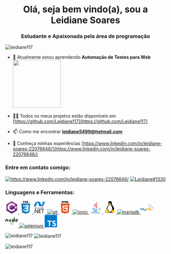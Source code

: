 

<h1 align="center">Olá, seja bem vindo(a), sou a Leidiane Soares</h1>
<h3 align="center">Estudante e Apaixonada pela área de programação</h3>

<p align="left"> <img src="https://komarev.com/ghpvc/?username=leidiane117&label=Profile%20views&color=0e75b6&style=flat" alt="leidiane117" /> </p>


- 🌱 Atualmente estou aprendendo **Automação de Testes para Web**        <img src="https://media4.giphy.com/media/4GaHBQh3f4jBEpbQvP/giphy.gif?cid=ecf05e47ixhp1cmnmkhu272fb10ou7skn6qoz1j0xzl4a3b7&rid=giphy.gif" width="150" height="150" />

- 👨‍💻 Todos os meus projetos estão disponíveis em [https://github.com/Leidiane117](https://github.com/Leidiane117)

- 📫 Como me encontrar **leidiane5499@hotmail.com**

- 📄 Conheça minhas experiências [https://www.linkedin.com/in/leidiane-soares-22076646/](https://www.linkedin.com/in/leidiane-soares-22076646/)

<h3 align="left">Entre em contato comigo:</h3>
<p align="left">
<a href="https://linkedin.com/in/https://www.linkedin.com/in/leidiane-soares-22076646/" target="blank"><img align="center" src="https://cdn.jsdelivr.net/npm/simple-icons@3.0.1/icons/linkedin.svg" alt="https://www.linkedin.com/in/leidiane-soares-22076646/" height="30" width="40" /></a>
<a href="https://discord.gg/Leidiane#1330" target="blank"><img align="center" src="https://cdn.jsdelivr.net/npm/simple-icons@3.0.1/icons/discord.svg" alt="Leidiane#1330" height="30" width="40" /></a>
</p>

<h3 align="left">Linguagens e Ferramentas:</h3>
<p align="left"> <a href="https://www.w3schools.com/cs/" target="_blank"> <img src="https://raw.githubusercontent.com/devicons/devicon/master/icons/csharp/csharp-original.svg" alt="csharp" width="40" height="40"/> </a> <a href="https://www.w3schools.com/css/" target="_blank"> <img src="https://raw.githubusercontent.com/devicons/devicon/master/icons/css3/css3-original-wordmark.svg" alt="css3" width="40" height="40"/> </a> <a href="https://dotnet.microsoft.com/" target="_blank"> <img src="https://raw.githubusercontent.com/devicons/devicon/master/icons/dot-net/dot-net-original-wordmark.svg" alt="dotnet" width="40" height="40"/> </a> <a href="https://git-scm.com/" target="_blank"> <img src="https://www.vectorlogo.zone/logos/git-scm/git-scm-icon.svg" alt="git" width="40" height="40"/> </a> <a href="https://www.w3.org/html/" target="_blank"> <img src="https://raw.githubusercontent.com/devicons/devicon/master/icons/html5/html5-original-wordmark.svg" alt="html5" width="40" height="40"/> </a> <a href="https://ionicframework.com" target="_blank"> <img src="https://upload.wikimedia.org/wikipedia/commons/d/d1/Ionic_Logo.svg" alt="ionic" width="40" height="40"/> </a> <a href="https://www.java.com" target="_blank"> <img src="https://raw.githubusercontent.com/devicons/devicon/master/icons/java/java-original.svg" alt="java" width="40" height="40"/> </a> <a href="https://www.linux.org/" target="_blank"> <img src="https://raw.githubusercontent.com/devicons/devicon/master/icons/linux/linux-original.svg" alt="linux" width="40" height="40"/> </a> <a href="https://mariadb.org/" target="_blank"> <img src="https://www.vectorlogo.zone/logos/mariadb/mariadb-icon.svg" alt="mariadb" width="40" height="40"/> </a> <a href="https://www.mysql.com/" target="_blank"> <img src="https://raw.githubusercontent.com/devicons/devicon/master/icons/mysql/mysql-original-wordmark.svg" alt="mysql" width="40" height="40"/> </a> <a href="https://nodejs.org" target="_blank"> <img src="https://raw.githubusercontent.com/devicons/devicon/master/icons/nodejs/nodejs-original-wordmark.svg" alt="nodejs" width="40" height="40"/> </a> <a href="https://www.selenium.dev" target="_blank"> <img src="https://raw.githubusercontent.com/detain/svg-logos/780f25886640cef088af994181646db2f6b1a3f8/svg/selenium-logo.svg" alt="selenium" width="40" height="40"/> </a> <a href="https://www.typescriptlang.org/" target="_blank"> <img src="https://raw.githubusercontent.com/devicons/devicon/master/icons/typescript/typescript-original.svg" alt="typescript" width="40" height="40"/> </a> </p>

<p><img align="left" src="https://github-readme-stats.vercel.app/api/top-langs?username=leidiane117&show_icons=true&locale=en&layout=compact" alt="leidiane117" /></p>

<p>&nbsp;<img align="center" src="https://github-readme-stats.vercel.app/api?username=leidiane117&show_icons=true&locale=en" alt="leidiane117" /></p>

<p><img align="center" src="https://github-readme-streak-stats.herokuapp.com/?user=leidiane117&" alt="leidiane117" /></p>


